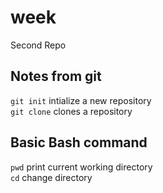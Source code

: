 # week
Second Repo


## Notes from git
`git init` intialize a new repository  
`git clone` clones a repository   
## Basic Bash command 
`pwd` print current working directory   
`cd` change directory
